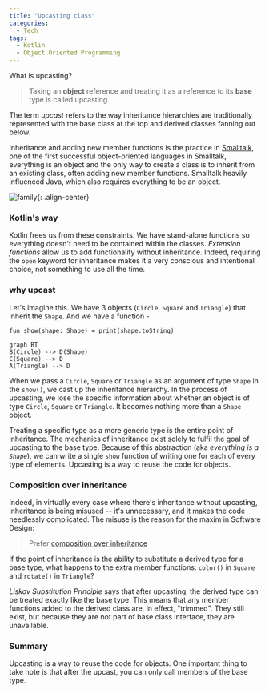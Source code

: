 ```yaml
---
title: "Upcasting class"
categories:
  - Tech
tags:
  - Kotlin
  - Object Oriented Programming
---
```


What is upcasting?

> Taking an **object** reference and treating it as a reference to its **base** type is called upcasting.

The term _upcast_ refers to the way inheritance hierarchies are traditionally represented with the base class at the top and derived classes fanning out below.

Inheritance and adding new member functions is the practice in [Smalltalk](https://en.wikipedia.org/w/index.php?title=Smalltalk&action=view&section=3#Object-oriented_programming), one of the first successful object-oriented languages in Smalltalk, everything is an object and the only way to create a class is to inherit from an existing class, often adding new member functions. Smalltalk heavily influenced Java, which also requires everything to be an object.

![family](https://images.pexels.com/photos/1128317/pexels-photo-1128317.jpeg){: .align-center}

### Kotlin's way

Kotlin frees us from these constraints. We have stand-alone functions so everything doesn't need to be contained within the classes. _Extension functions_ allow us to add functionality without inheritance. Indeed, requiring the `open` keyword for inheritance makes it a very conscious and intentional choice, not something to use all the time.

### why upcast

Let's imagine this. We have 3 objects (`Circle`, `Square` and `Triangle`) that inherit the `Shape`. And we have a function -

```
fun show(shape: Shape) = print(shape.toString)
```

```mermaid
graph BT
B(Circle) --> D(Shape)
C(Square) --> D
A(Triangle) --> D
```

When we pass a `Circle`, `Square` or `Triangle` as an argument of type `Shape` in the `show()`, we cast up the inheritance hierarchy. In the process of upcasting, we lose the specific information about whether an object is of type `Circle`, `Square` or `Triangle`. It becomes nothing more than a `Shape` object.

Treating a specific type as a more generic type is the entire point of inheritance. The mechanics of inheritance exist solely to fulfil the goal of upcasting to the base type. Because of this abstraction (aka _everything is a `Shape`_), we can write a single `show` function of writing one for each of every type of elements. Upcasting is a way to reuse the code for objects.

### Composition over inheritance

Indeed, in virtually every case where there's inheritance without upcasting, inheritance is being misused -- it's unnecessary, and it makes the code needlessly complicated. The misuse is the reason for the maxim in Software Design:

> Prefer [composition over inheritance](https://en.wikipedia.org/wiki/Composition_over_inheritance)

If the point of inheritance is the ability to substitute a derived type for a base type, what happens to the extra member functions: `color()` in `Square` and `rotate()` in `Triangle`?

_Liskov Substitution Principle_ says that after upcasting, the derived type can be treated exactly like the base type. This means that any member functions added to the derived class are, in effect, "trimmed". They still exist, but because they are not part of base class interface, they are unavailable.

### Summary

Upcasting is a way to reuse the code for objects. One important thing to take note is that after the upcast, you can only call members of the base type.
